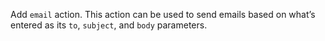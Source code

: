 Add `email` action. This action can be used to send emails based on what’s entered as its `to`,
`subject`, and `body` parameters.
